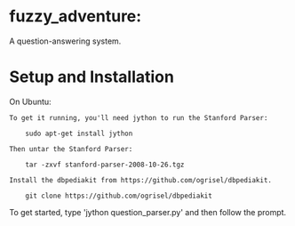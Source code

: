 fuzzy_adventure:
===============

A question-answering system.

Setup and Installation
======================

On Ubuntu:

	To get it running, you'll need jython to run the Stanford Parser:

		sudo apt-get install jython

	Then untar the Stanford Parser:

		tar -zxvf stanford-parser-2008-10-26.tgz

	Install the dbpediakit from https://github.com/ogrisel/dbpediakit.

		git clone https://github.com/ogrisel/dbpediakit


To get started, type 'jython question_parser.py' and then follow the prompt.
